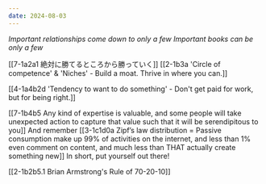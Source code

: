 ```yaml
---
date: 2024-08-03
---
```

*Important relationships come down to only a few*
*Important books can be only a few*

[[7-1a2a1 絶対に勝てるところから勝っていく]]
[[2-1b3a 'Circle of competence' & 'Niches' - Build a moat. Thrive in where you can.]]

[[4-1a4b2d 'Tendency to want to do something' - Don't get paid for work, but for being right.]]

[[7-1b4b5 Any kind of expertise is valuable, and some people will take unexpected action to capture that value such that it will be serendipitous to you]]
	And remember [[3-1c1d0a Zipf’s law distribution = Passive consumption make up 99% of activities on the internet, and less than 1% even comment on content, and much less than THAT actually create something new]]
		In short, put yourself out there!

[[2-1b2b5.1 Brian Armstrong's Rule of 70-20-10]]